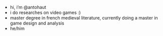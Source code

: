- hi, i’m @antohaut
- i do researches on video games :)
- master degree in french medieval literature, currently doing a master in game design and analysis  
- he/him

<!---
antohaut/antohaut is a ✨ special ✨ repository because its `README.md` (this file) appears on your GitHub profile.
You can click the Preview link to take a look at your changes.
--->
